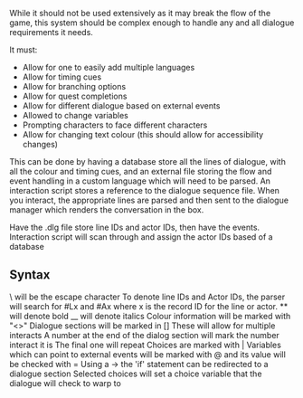 While it should not be used extensively as it may break the flow of the game, this system should be complex enough to handle any and all dialogue requirements it needs.

It must:

- Allow for one to easily add multiple languages
- Allow for timing cues
- Allow for branching options
- Allow for quest completions
- Allow for different dialogue based on external events
- Allowed to change variables
-  Prompting characters to face different characters
- Allow for changing text colour (this should allow for accessibility changes)

This can be done by having a database store all the lines of dialogue, with all the colour and timing cues, and an external file storing the flow and event handling in a custom language which will need to be parsed.
An interaction script stores a reference to the dialogue sequence file.
When you interact, the appropriate lines are parsed and then sent to the dialogue manager which renders the conversation in the box.

Have the .dlg file store line IDs and actor IDs, then have the events.
Interaction script will scan through and assign the actor IDs based of a database

## Syntax

\\ will be the escape character
To denote line IDs and Actor IDs, the parser will search for \#Lx and \#Ax where x is the record ID for the line or actor.
** will denote bold
__ will denote italics
Colour information will be marked with "<>"
Dialogue sections will be marked in \[]
	These will allow for multiple interacts
	A number at the end of the dialog section will mark the number interact it is
	The final one will repeat
Choices are marked with |
Variables which can point to external events will be marked with @ and its value will be checked with =
	Using a -> the 'if' statement can be redirected to a dialogue section
	Selected choices will set a choice variable that the dialogue will check to warp to
